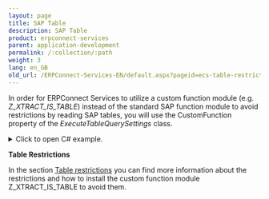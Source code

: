```yaml
---
layout: page
title: SAP Table
description: SAP Table
product: erpconnect-services
parent: application-development
permalink: /:collection/:path
weight: 3
lang: en_GB
old_url: /ERPConnect-Services-EN/default.aspx?pageid=ecs-table-restrictions
---
```


In order for ERPConnect Services to utilize a custom function module (e.g. *Z_XTRACT_IS_TABLE*) instead of the standard SAP function module to avoid restrictions by reading SAP tables, you will use the CustomFunction property of the *ExecuteTableQuerySettings* class.



<details>
<summary>Click to open C# example.</summary>
{% highlight csharp %}
ERPConnectServiceClient client = new ERPConnectServiceClient();
DataTable dt = client.ExecuteTableQuery("VBAK",
new ExecuteTableQuerySettings {
CustomFunction = "Z_XTRACT_IS_TABLE"
RowCount = 10
});
{% endhighlight %}
</details>

**Table Restrictions** 

In the section [Table restrictions]() you can find more information about the restrictions and how to install the custom function module 
Z_XTRACT_IS_TABLE to avoid them. 